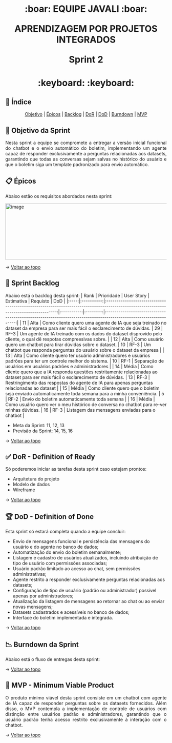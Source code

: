 <span id="topo">

<h1 align="center">
:boar: EQUIPE JAVALI :boar:  

APRENDIZAGEM POR PROJETOS INTEGRADOS  

Sprint 2
</h1>

<h1 align="center"> :keyboard: :keyboard: </h1>

## :mag_right: Índice
<p align="center">
    <a href="#objetivo">Objetivo</a> | 
    <a href="#epicos">Épicos</a> |
    <a href="#backlog">Backlog</a> |
    <a href="#dor">DoR</a> |
    <a href="#dod">DoD</a> |
    <a href="#burndown">Burndown</a> |
    <a href="#mvp">MVP</a> 
</p>

<span id="objetivo">

## :dart: Objetivo da Sprint
<p align="justify">
    Nesta sprint a equipe se compromete a entregar a versão inicial funcional do chatbot e o envio automático do boletim, implementando um agente capaz de responder exclusivamente a perguntas relacionadas aos datasets, garantindo que todas as conversas sejam salvas no histórico do usuário e que o boletim siga um template padronizado para envio automático.
</p>

<span id="epicos">

## :clipboard: Épicos
Abaixo estão os requisitos abordados nesta sprint:

<img width="1157" height="176" alt="image" src="https://github.com/user-attachments/assets/a80f84ad-802d-46f2-9ab0-176846712f8a" />

→ [Voltar ao topo](#topo)

<span id="backlog">

## :bookmark_tabs: Sprint Backlog

Abaixo está o backlog desta sprint:
| Rank | Prioridade |                                                              User Story                                                              | Estimativa | Requisto | DoD                                                                                                              |
|:----:|:----------:|:------------------------------------------------------------------------------------------------------------------------------------:|:----------:|:--------:|:----------------------------------------------------------------------------------------------------------------:|
|  11  |    Alta    |     Como cliente quero uma agente de IA que seja treinado no dataset da empresa para ser mais fácil o esclarecimento de dúvidas.     |     29     |   RF-3   | Um agente de IA treinado com os dados do dataset disprovido pelo cliente, o qual dê respotas compreesivas sobre. |
|  12  |    Alta    |                                  Como usuário quero um chatbot para tirar dúvidas sobre o dataset.                                   |     10     |   RF-3   |                    Um chatbot que responda perguntas do usuário sobre o dataset da empresa                       |
|  13  |    Alta    |              Como cliente quero ter usuário administradores e usuários padrões para ter um controle melhor do sistema.               |     10     |   RF-1   |                         Separação de usuários em usuários padrões e administradores                              |
|  14  |   Média    | Como cliente quero que a IA responda questões restritamente relacionadas ao dataset para ser mais fácil o exclarecimento de dúvidas. |     13     |   RF-3   |            Restringimento das respostas do agente de IA para apenas perguntas relacionadas ao dataset            |
|  15  |   Média    |                 Como cliente quero que o boletim seja enviado automaticamente toda semana para a minha conveniência.                 |     5      |   RF-2   |                               Envio do boletim automaticamente toda semana                                       |
|  16  |   Média    |                      Como usuário quero ver o meu histórico de conversa no chatbot para re-ver minhas dúvidas.                       |     16     |   RF-3   |                              Listagem das mensagens enviadas para o chatbot                                      |

- Meta da Sprint: 11, 12, 13
- Previsão da Sprint: 14, 15, 16

→ [Voltar ao topo](#topo)

<span id="dor">

## :white_check_mark: DoR - Definition of Ready
<p align="justify">
    Só poderemos iniciar as tarefas desta sprint caso estejam prontos:
</p>

- Arquitetura do projeto  
- Modelo de dados  
- Wireframe

→ [Voltar ao topo](#topo)  

<span id="dod">

## :trophy: DoD - Definition of Done
Esta sprint só estará completa quando a equipe concluir:
- Envio de mensagens funcional e persistência das mensagens do usuário e do agente no banco de dados;
- Automatização do envio do boletim semanalmente;
- Listagem e cadastro de usuários atualizados, incluindo atribuição de tipo de usuário com permissões associadas;
- Usuário padrão limitado ao acesso ao chat, sem permissões administrativas;
- Agente restrito a responder exclusivamente perguntas relacionadas aos datasets;
- Configuração de tipo de usuário (padrão ou administrador) possível apenas por administradores;
- Atualização da listagem de mensagens ao retornar ao chat ou ao enviar novas mensagens;
- Datasets cadastrados e acessíveis no banco de dados;
- Interface do boletim implementada e integrada.

→ [Voltar ao topo](#topo)

<span id="burndown">

## :chart_with_downwards_trend: Burndown da Sprint
Abaixo está o fluxo de entregas desta sprint:

<!-- <img
    alt="burndown_sprint_2"
    src="burndown.png"
    width="775"
/> -->

→ [Voltar ao topo](#topo)

<span id="mvp">

## :rocket: MVP - Minimum Viable Product
<p align="justify">
    O produto mínimo viável desta sprint consiste em um chatbot com agente de IA capaz de responder perguntas sobre os datasets fornecidos. Além disso, o MVP contempla a implementação de controle de usuários com distinção entre usuários padrão e administradores, garantindo que o usuário padrão tenha acesso restrito exclusivamente à interação com o chatbot.
    <!-- Para visualizar o que foi desenvolvido no projeto, <a href="link">acesse aqui</a>. -->
</p>

→ [Voltar ao topo](#topo) 
